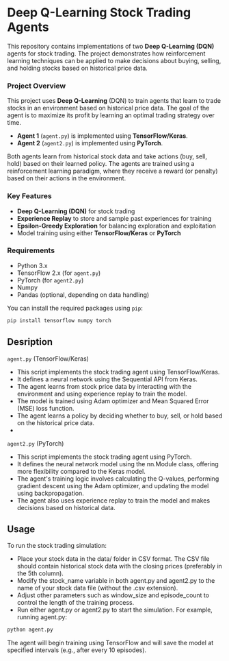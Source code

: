 # **Deep Q-Learning Stock Trading Agents**

This repository contains implementations of two **Deep Q-Learning (DQN)** agents for stock trading. The project demonstrates how reinforcement learning techniques can be applied to make decisions about buying, selling, and holding stocks based on historical price data.

### **Project Overview**

This project uses **Deep Q-Learning** (DQN) to train agents that learn to trade stocks in an environment based on historical price data. The goal of the agent is to maximize its profit by learning an optimal trading strategy over time.

- **Agent 1** (`agent.py`) is implemented using **TensorFlow/Keras**.
- **Agent 2** (`agent2.py`) is implemented using **PyTorch**.

Both agents learn from historical stock data and take actions (buy, sell, hold) based on their learned policy. The agents are trained using a reinforcement learning paradigm, where they receive a reward (or penalty) based on their actions in the environment.

### **Key Features**
- **Deep Q-Learning (DQN)** for stock trading
- **Experience Replay** to store and sample past experiences for training
- **Epsilon-Greedy Exploration** for balancing exploration and exploitation
- Model training using either **TensorFlow/Keras** or **PyTorch**

### **Requirements**
- Python 3.x
- TensorFlow 2.x (for `agent.py`)
- PyTorch (for `agent2.py`)
- Numpy
- Pandas (optional, depending on data handling)
  
You can install the required packages using `pip`:

```bash
pip install tensorflow numpy torch
```

## Desription
``agent.py`` (TensorFlow/Keras)
- This script implements the stock trading agent using TensorFlow/Keras.
- It defines a neural network using the Sequential API from Keras.
- The agent learns from stock price data by interacting with the environment and using experience replay to train the model.
- The model is trained using Adam optimizer and Mean Squared Error (MSE) loss function.
- The agent learns a policy by deciding whether to buy, sell, or hold based on the historical price data.
- 
``agent2.py`` (PyTorch)
- This script implements the stock trading agent using PyTorch.
- It defines the neural network model using the nn.Module class, offering more flexibility compared to the Keras model.
- The agent's training logic involves calculating the Q-values, performing gradient descent using the Adam optimizer, and updating the model using backpropagation.
- The agent also uses experience replay to train the model and makes decisions based on historical data.


## Usage
To run the stock trading simulation:

- Place your stock data in the data/ folder in CSV format. The CSV file should contain historical stock data with the closing prices (preferably in the 5th column).
- Modify the stock_name variable in both agent.py and agent2.py to the name of your stock data file (without the .csv extension).
- Adjust other parameters such as window_size and episode_count to control the length of the training process.
- Run either agent.py or agent2.py to start the simulation.
For example, running agent.py:

```bash
python agent.py
```
The agent will begin training using TensorFlow and will save the model at specified intervals (e.g., after every 10 episodes).
